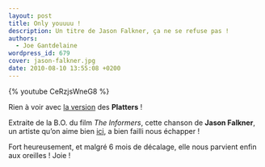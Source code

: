 ```yaml
---
layout: post
title: Only youuuu !
description: Un titre de Jason Falkner, ça ne se refuse pas !
authors:
  - Joe Gantdelaine
wordpress_id: 679
cover: jason-falkner.jpg
date: 2010-08-10 13:55:08 +0200
---
```


{% youtube CeRzjsWneG8 %}

Rien à voir avec [la version][1] des **Platters** !

Extraite de la B.O. du film _The Informers_, cette chanson de **Jason Falkner**,
un artiste qu’on aime bien [ici][i1], a bien failli nous échapper !

Fort heureusement, et malgré 6 mois de décalage, elle nous parvient enfin aux
oreilles ! Joie !

[1]: https://www.youtube.com/watch?v=9r2pEdc1_lI
[i1]: https://www.deadrooster.org/auteur-inconnu/
